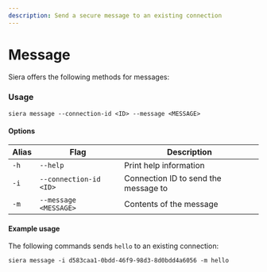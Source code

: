 ```yaml
---
description: Send a secure message to an existing connection
---
```


# Message

Siera offers the following methods for messages:

### Usage

```
siera message --connection-id <ID> --message <MESSAGE>
```

#### Options

| Alias | Flag                   | Description                          |
| ----- | ---------------------- | ------------------------------------ |
| `-h`  | `--help`               | Print help information               |
| `-i`  | `--connection-id <ID>` | Connection ID to send the message to |
| `-m`  | `--message <MESSAGE>`  | Contents of the message              |

#### Example usage

The following commands sends `hello` to an existing connection:

```
siera message -i d583caa1-0bdd-46f9-98d3-8d0bdd4a6056 -m hello
```
